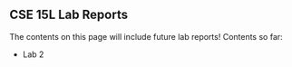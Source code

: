 ## CSE 15L Lab Reports 

The contents on this page will include future lab reports!
Contents so far: 
- Lab 2
